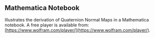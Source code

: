 ## Mathematica Notebook

Illustrates the derivation of Quaternion Normal Maps in a Mathematica notebook. A free player is available from: [https://www.wolfram.com/player/](https://www.wolfram.com/player/).